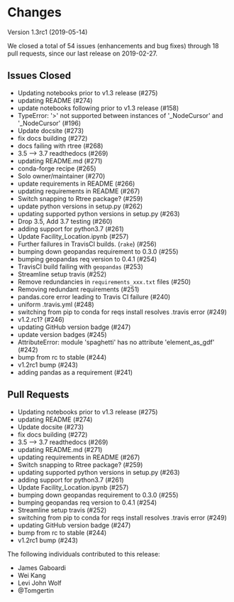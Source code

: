 # Changes

Version 1.3rc1 (2019-05-14)

We closed a total of 54 issues (enhancements and bug fixes) through 18 pull requests, since our last release on 2019-02-27.

## Issues Closed
  - Updating notebooks prior to v1.3 release (#275)
  - updating README (#274)
  - update notebooks following prior to v1.3 release (#158)
  - TypeError: '>' not supported between instances of '_NodeCursor' and '_NodeCursor' (#196)
  - Update docsite (#273)
  - fix docs building (#272)
  - docs failing with rtree (#268)
  - 3.5 --> 3.7 readthedocs (#269)
  - updating README.md (#271)
  - conda-forge recipe (#265)
  - Solo owner/maintainer (#270)
  - update requirements in README (#266)
  - updating requirements in README (#267)
  - Switch snapping to Rtree package? (#259)
  - update python versions in setup.py (#262)
  - updating supported python versions in setup.py (#263)
  - Drop 3.5, Add 3.7 testing (#260)
  - adding support for python3.7 (#261)
  - Update Facility_Location.ipynb (#257)
  - Further failures in TravisCI builds. (`rake`) (#256)
  - bumping down geopandas requirement to 0.3.0 (#255)
  - bumping geopandas req version to 0.4.1 (#254)
  - TravisCI build failing with `geopandas` (#253)
  - Streamline setup travis (#252)
  - Remove redundancies in `requirements_xxx.txt` files (#250)
  - Removing redundant requirements (#251)
  - pandas.core error leading to Travis CI failure (#240)
  - uniform .travis.yml (#248)
  - switching from pip to conda for reqs install resolves .travis error (#249)
  - v1.2.rc1? (#246)
  - updating GitHub version badge (#247)
  - update version badges (#245)
  - AttributeError: module 'spaghetti' has no attribute 'element_as_gdf' (#242)
  - bump from rc to stable (#244)
  - v1.2rc1 bump (#243)
  - adding pandas as a requirement (#241)

## Pull Requests
  - Updating notebooks prior to v1.3 release (#275)
  - updating README (#274)
  - Update docsite (#273)
  - fix docs building (#272)
  - 3.5 --> 3.7 readthedocs (#269)
  - updating README.md (#271)
  - updating requirements in README (#267)
  - Switch snapping to Rtree package? (#259)
  - updating supported python versions in setup.py (#263)
  - adding support for python3.7 (#261)
  - Update Facility_Location.ipynb (#257)
  - bumping down geopandas requirement to 0.3.0 (#255)
  - bumping geopandas req version to 0.4.1 (#254)
  - Streamline setup travis (#252)
  - switching from pip to conda for reqs install resolves .travis error (#249)
  - updating GitHub version badge (#247)
  - bump from rc to stable (#244)
  - v1.2rc1 bump (#243)

The following individuals contributed to this release:

  - James Gaboardi
  - Wei Kang
  - Levi John Wolf
  - @Tomgertin